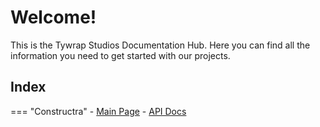 # Welcome!

This is the Tywrap Studios Documentation Hub. Here you can find all the information you need to get started with our projects.

## Index

=== "Constructra"
    - [Main Page](https://docs.tiazzz.me/Constructra/)
    - [API Docs](https://docs.tiazzz.me/Constructra/api/)
